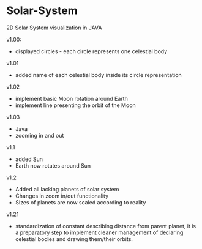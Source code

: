 # Solar-System
2D Solar System visualization in JAVA

v1.00:

- displayed circles - each circle represents one celestial body

v1.01

- added name of each celestial body inside its circle representation

v1.02
- implement basic Moon rotation around Earth
- implement line presenting the orbit of the Moon

v1.03
- Java
- zooming in and out

v1.1
- added Sun
- Earth now rotates around Sun

v1.2
- Added all lacking planets of solar system
- Changes in zoom in/out functionality
- Sizes of planets are now scaled according to reality

v1.21
- standardization of constant describing distance from parent planet,
it is a preparatory step to implement cleaner management of declaring
celestial bodies and drawing them/their orbits.
